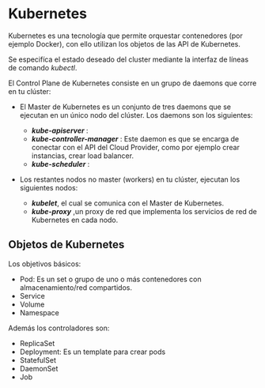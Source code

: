 # Kubernetes
Kubernetes es una tecnología que permite orquestar contenedores (por ejemplo Docker), con ello utilizan los objetos de las API de Kubernetes.

Se especifíca el estado deseado del cluster mediante la interfaz de líneas de comando *kubectl*.

El Control Plane de Kubernetes consiste en un grupo de daemons que corre en tu clúster:

- El Master de Kubernetes es un conjunto de tres daemons que se ejecutan en un único nodo del clúster. Los daemons son los siguientes:

    * __*kube-apiserver*__ : 
    * __*kube-controller-manager*__ : Este daemon es que se encarga de conectar con el API del Cloud Provider, como por ejemplo crear instancias, crear load balancer.
    * __*kube-scheduler*__ : 

- Los restantes nodos no master (workers) en tu clúster, ejecutan los siguientes nodos:

    * __*kubelet*__, el cual se comunica con el Master de Kubernetes.
    * __*kube-proxy*__ ,un proxy de red que implementa los servicios de red de Kubernetes en cada nodo.

## Objetos de Kubernetes
Los objetivos básicos:

* Pod: Es un set o grupo de uno o más contenedores con almacenamiento/red compartidos.
* Service
* Volume
* Namespace

Además los controladores son:

* ReplicaSet
* Deployment: Es un template para crear pods
* StatefulSet
* DaemonSet
* Job
